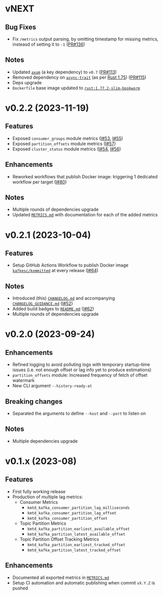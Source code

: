 # vNEXT

## Bug Fixes

* Fix `/metrics` output parsing, by omitting timestamp for missing metrics, insteasd of setting it
  to `-1` ([PR#136](https://github.com/kafkesc/kommitted/pull/136))

## Notes

* Updated [`axum`](https://crates.io/crates/axum) (a key dependency)
  to `v0.7` ([PR#113](https://github.com/kafkesc/kommitted/pull/113))
* Removed dependency on [`async-trait`](https://crates.io/crates/async-trait) (as
  per [Rust 1.75](https://blog.rust-lang.org/2023/12/21/async-fn-rpit-in-traits.html#where-the-gaps-lie)) ([PR#115](https://github.com/kafkesc/kommitted/pull/115))
* Deps upgrade
* `Dockerfile` base image updated
  to [`rust:1.77.2-slim-bookworm`](https://hub.docker.com/layers/library/rust/1.77.2-slim-bookworm/images/sha256-ed00d3908ba2ade42982456c2f9b8b6db5fecf14e9d1d2f58a1dedbb6a7c924e?context=explore)

# v0.2.2 (2023-11-19)

## Features

* Exposed `consumer_groups` module
  metrics ([I#53](https://github.com/kafkesc/kommitted/issues/53), [I#55](https://github.com/kafkesc/kommitted/issues/55))
* Exposed `partition_offsets` module metrics ([I#57](https://github.com/kafkesc/kommitted/issues/57))
* Exposed `cluster_status` module
  metrics ([I#54](https://github.com/kafkesc/kommitted/issues/54), [I#56](https://github.com/kafkesc/kommitted/issues/56))

## Enhancements

* Reworked workflows that publish Docker image: triggering 1 dedicated workflow per
  target ([I#80](https://github.com/kafkesc/kommitted/issues/80))

## Notes

* Multiple rounds of dependencies upgrade
* Updated [`METRICS.md`](./METRICS.md) with documentation for each of the added metrics

# v0.2.1 (2023-10-04)

## Features

* Setup GitHub Actions Workflow to publish Docker
  image [`kafkesc/kommitted`](https://hub.docker.com/r/kafkesc/kommitted) at every
  release ([I#64](https://github.com/kafkesc/kommitted/issues/64))

## Notes

* Introduced (this) [`CHANGELOG.md`](./CHANGELOG.md) and
  accompanying [`CHANGELOG_GUIDANCE.md`](./CHANGELOG_GUIDANCE.md) ([I#52](https://github.com/kafkesc/kommitted/issues/52))
* Added build badges to [`README.md`](./README.md) ([I#62](https://github.com/kafkesc/kommitted/issues/62))
* Multiple rounds of dependencies upgrade

# v0.2.0 (2023-09-24)

## Enhancements

* Refined logging to avoid polluting logs with temporary startup-time issues (i.e. not enough offset or lag info yet to
  produce estimations)
* `partition_offsets` module: Increased frequency of fetch of offset watermark
* New CLI argument `--history-ready-at`

## Breaking changes

* Separated the arguments to define `--host` and `--port` to listen on

## Notes

* Multiple dependencies upgrade

# v0.1.x (2023-08)

## Features

* First fully working release
* Production of multiple lag metrics:
    * Consumer Metrics
        * `kmtd_kafka_consumer_partition_lag_milliseconds`
        * `kmtd_kafka_consumer_partition_lag_offset`
        * `kmtd_kafka_consumer_partition_offset`
    * Topic Partition Metrics
        * `kmtd_kafka_partition_earliest_available_offset`
        * `kmtd_kafka_partition_latest_available_offset`
    * Topic Partition Offset Tracking Metrics
        * `kmtd_kafka_partition_earliest_tracked_offset`
        * `kmtd_kafka_partition_latest_tracked_offset`

## Enhancements

* Documented all exported metrics in [`METRICS.md`](./METRICS.md)
* Setup CI automation and automatic publishing when commit `vX.Y.Z` is pushed